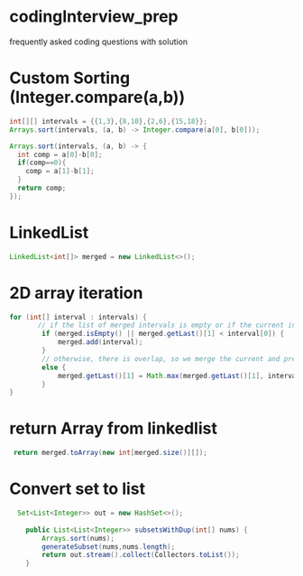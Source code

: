 # codingInterview_prep
frequently asked coding questions with solution


# Custom Sorting (Integer.compare(a,b))
```java
int[][] intervals = {{1,3},{8,10},{2,6},{15,18}};
Arrays.sort(intervals, (a, b) -> Integer.compare(a[0], b[0])); 
```


```java
Arrays.sort(intervals, (a, b) -> {
  int comp = a[0]-b[0];
  if(comp==0){
    comp = a[1]-b[1];
  }
  return comp;
});
```


# LinkedList
```java
LinkedList<int[]> merged = new LinkedList<>();
```

# 2D array iteration
```java
for (int[] interval : intervals) {
       // if the list of merged intervals is empty or if the current interval does not overlap with the previous, simply append it.
        if (merged.isEmpty() || merged.getLast()[1] < interval[0]) {
            merged.add(interval);
        }
        // otherwise, there is overlap, so we merge the current and previous intervals.
        else {
            merged.getLast()[1] = Math.max(merged.getLast()[1], interval[1]);
        }
}

```
# return Array from linkedlist
```java
 return merged.toArray(new int[merged.size()][]);
 ```
# Convert set to list 
```java
  Set<List<Integer>> out = new HashSet<>();
    
    public List<List<Integer>> subsetsWithDup(int[] nums) {
        Arrays.sort(nums);
        generateSubset(nums,nums.length);
        return out.stream().collect(Collectors.toList());
    }
    
```
